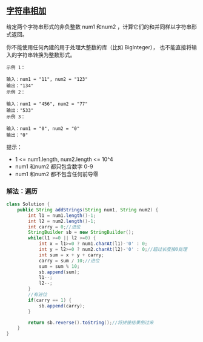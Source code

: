 ## [字符串相加](https://leetcode.cn/problems/add-strings/description/)

给定两个字符串形式的非负整数 num1 和num2 ，计算它们的和并同样以字符串形式返回。

你不能使用任何內建的用于处理大整数的库（比如 BigInteger）， 也不能直接将输入的字符串转换为整数形式。


````
示例 1：

输入：num1 = "11", num2 = "123"
输出："134"
示例 2：

输入：num1 = "456", num2 = "77"
输出："533"
示例 3：

输入：num1 = "0", num2 = "0"
输出："0"
````



提示：

- 1 <= num1.length, num2.length <= 10^4
- num1 和num2 都只包含数字 0-9
- num1 和num2 都不包含任何前导零

### 解法：遍历
```java
class Solution {
    public String addStrings(String num1, String num2) {
        int l1 = num1.length()-1;
        int l2 = num2.length()-1;
        int carry = 0;//进位
        StringBuilder sb = new StringBuilder();
        while(l1 >=0 || l2 >=0) {
            int x = l1>=0 ? num1.charAt(l1)-'0' : 0;
            int y = l2>=0 ? num2.charAt(l2)-'0' : 0;//超过长度按0处理
            int sum = x + y + carry;
            carry = sum / 10;//进位
            sum = sum % 10;
            sb.append(sum);
            l1--;
            l2--;
        }
        //有进位
        if(carry == 1) {
            sb.append(carry);
        }

        return sb.reverse().toString();//将拼接结果倒过来
    }
}
```